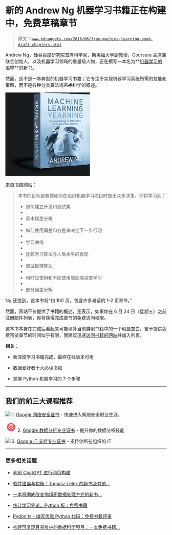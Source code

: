 # 新的 Andrew Ng 机器学习书籍正在构建中，免费草稿章节

> 原文：[`www.kdnuggets.com/2016/06/free-machine-learning-book-draft-chapters.html`](https://www.kdnuggets.com/2016/06/free-machine-learning-book-draft-chapters.html)

Andrew Ng，硅谷百度研究院首席科学家，斯坦福大学副教授，Coursera 主席兼联合创始人，以及机器学习领域的重量级人物，正在撰写一本名为**[机器学习的渴望](http://www.mlyearning.org/)**的新书。

然而，这不是一本典型的机器学习书籍；它专注于实现机器学习系统所需的技能和策略，而不是各种分类算法或~~艺术~~科学的概述。

![机器学习的渴望](img/868f5cc1ee5b16244f37b3477163a3dd.png)

来自[书籍网站](http://www.mlyearning.org/)：

> 本书的目标是教你如何在组织机器学习项目时做出众多决策。你将学习到：
> 
> +   如何建立开发和测试集
> +   
> +   基本误差分析
> +   
> +   如何使用偏差和方差来决定下一步行动
> +   
> +   学习曲线
> +   
> +   比较学习算法与人类水平的表现
> +   
> +   调试推理算法
> +   
> +   何时应使用和不应使用端到端深度学习
> +   
> +   部分误差分析

Ng 还提到，这本书将“约 100 页，包含许多易读的 1-2 页章节。”

然而，网站不仅提供了书籍的概述，还表示，如果你在 6 月 24 日（星期五）之前注册邮件列表，你将获得完成章节的免费访问权限。

这本书本身在完成后看起来可能填补当前类似书籍中的一个明显空白。鉴于提供免费预览章节的时间似乎有限，我建议迅速[访问书籍的网站](http://www.mlyearning.org/)并加入列表。

**相关**：

+   新深度学习书籍完成，最终在线版本可用

+   数据爱好者十大必读书籍

+   掌握 Python 机器学习的 7 个步骤

* * *

## 我们的前三大课程推荐

![](img/0244c01ba9267c002ef39d4907e0b8fb.png) 1\. [Google 网络安全证书](https://www.kdnuggets.com/google-cybersecurity) - 快速进入网络安全职业生涯。

![](img/e225c49c3c91745821c8c0368bf04711.png) 2\. [Google 数据分析专业证书](https://www.kdnuggets.com/google-data-analytics) - 提升你的数据分析技能

![](img/0244c01ba9267c002ef39d4907e0b8fb.png) 3\. [Google IT 支持专业证书](https://www.kdnuggets.com/google-itsupport) - 支持你所在组织的 IT

* * *

### 更多相关话题

+   [利用 ChatGPT 进行网页构建](https://www.kdnuggets.com/2023/03/chatgpt-webpage-construction.html)

+   [软件错误与权衡：Tomasz Lelek 的新书及其他…](https://www.kdnuggets.com/2021/12/manning-software-mistakes-tradeoffs-book.html)

+   [一本将彻底改变你组织数据处理方式的新书…](https://www.kdnuggets.com/2022/02/manning-new-book-revolutionize-way-organization-approaches-data.html)

+   [统计学习导论，Python 版：免费书籍](https://www.kdnuggets.com/2023/07/introduction-statistical-learning-python-edition-free-book.html)

+   [Pydon'ts - 编写优雅 Python 代码：免费书籍评审](https://www.kdnuggets.com/2022/05/pydonts-write-elegant-python-code-free-book-review.html)

+   [构建可复现且易维护的数据科学项目：一本免费书籍…](https://www.kdnuggets.com/2022/08/free-book-build-reproducible-maintainable-data-science-project.html)
